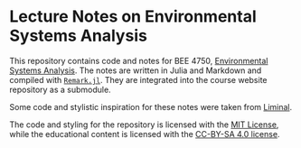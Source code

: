 # Lecture Notes on Environmental Systems Analysis

This repository contains code and notes for BEE 4750, [Environmental Systems Analysis](https://viveks.me/environmental-systems-analysis). The notes are written in Julia and Markdown and compiled with [`Remark.jl`](https://github.com/piever/Remark.jl). They are integrated into the course website repository as a submodule.

Some code and stylistic inspiration for these notes were taken from [Liminal](https://github.com/jonathanlilly/liminal).

The code and styling for the repository is licensed with the [MIT License](https://opensource.org/licenses/MIT), while the educational content is licensed with the [CC-BY-SA 4.0 license](https://choosealicense.com/licenses/cc-by-sa-4.0/). 
